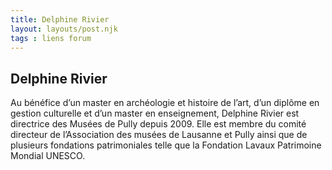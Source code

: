 ```yaml
---
title: Delphine Rivier  
layout: layouts/post.njk
tags : liens forum
---
```


## Delphine Rivier

Au bénéfice d’un master en archéologie et histoire de l’art, d’un diplôme en gestion culturelle et d’un master en enseignement, Delphine Rivier est directrice des Musées de Pully depuis 2009. Elle est membre du comité directeur de l’Association des musées de Lausanne et Pully ainsi que de plusieurs fondations patrimoniales telle que la Fondation Lavaux Patrimoine Mondial UNESCO.